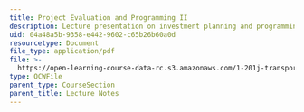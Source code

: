 ```yaml
---
title: Project Evaluation and Programming II
description: Lecture presentation on investment planning and programming.
uid: 04a48a5b-9358-e442-9602-c65b26b60a0d
resourcetype: Document
file_type: application/pdf
file: >-
  https://open-learning-course-data-rc.s3.amazonaws.com/1-201j-transportation-systems-analysis-demand-and-economics-fall-2008/04a48a5b9358e4429602c65b26b60a0d_1.201_f08_lec23.pdf
type: OCWFile
parent_type: CourseSection
parent_title: Lecture Notes
---
```

